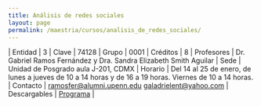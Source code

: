 ```yaml
---
title: Análisis de redes sociales
layout: page
permalink: /maestria/cursos/analisis_de_redes_sociales/
---
```




| Entidad | 3
| Clave   | 74128
| Grupo   | 0001
| Créditos | 8
| Profesores | Dr. Gabriel Ramos Fernández y Dra. Sandra Elizabeth Smith Aguilar
| Sede       | Unidad de Posgrado aula J-201, CDMX
| Horario    | Del 14 al 25 de enero, de lunes a jueves de 10 a 14 horas y de 16 a 19 horas. Viernes de 10 a 14 horas.
| Contacto   | <ramosfer@alumni.upenn.edu> <galadrielent@yahoo.com>
| Descargables | [Programa](/assets/docs/cursos/analisis_redes_sociales.pdf) |


